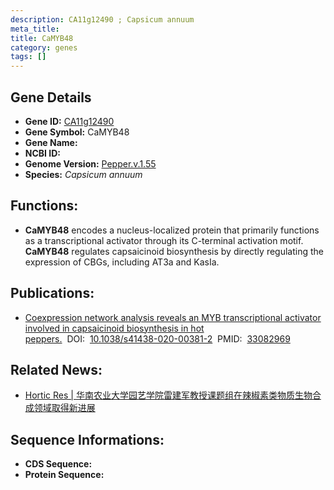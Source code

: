 ```yaml
---
description: CA11g12490 ; Capsicum annuum
meta_title:
title: CaMYB48
category: genes
tags: []
---
```


## Gene Details
- **Gene ID:**	[CA11g12490](CA11g12490)
- **Gene Symbol:** CaMYB48
- **Gene Name:** 
- **NCBI ID:** [](https://www.ncbi.nlm.nih.gov/gene/?term=)
- **Genome Version:** [Pepper.v.1.55]()
- **Species:** *Capsicum annuum*

## Functions:
   - **CaMYB48** encodes a nucleus-localized protein that primarily functions as a transcriptional activator through its C-terminal activation motif. **CaMYB48** regulates capsaicinoid biosynthesis by directly regulating the expression of CBGs, including AT3a and KasIa.

## Publications:
   - [Coexpression network analysis reveals an MYB transcriptional activator involved in capsaicinoid biosynthesis in hot peppers.]( https://academic.oup.com/hr/article/doi/10.1038/s41438-020-00381-2/6445707)&nbsp;&nbsp;DOI:&nbsp;&nbsp;[10.1038/s41438-020-00381-2](https://academic.oup.com/hr/article/doi/10.1038/s41438-020-00381-2/6445707)&nbsp;&nbsp;PMID:&nbsp;&nbsp;[33082969](https://pubmed.ncbi.nlm.nih.gov/33082969/)

## Related News:
   - [Hortic Res | 华南农业大学园艺学院雷建军教授课题组在辣椒素类物质生物合成领域取得新进展](https://mp.weixin.qq.com/s?__biz=Mzg3MDEwNDEyMg==&mid=2247497579&idx=5&sn=0b4baf88781506b200ad5e1e92480a87&chksm=ce905a3ef9e7d328248325f19d9f715f1b09db702d3359ea93540d26e844941476930ba0d37f&scene=27#wechat_redirect)

## Sequence Informations:
- **CDS Sequence:**
- **Protein Sequence:**
